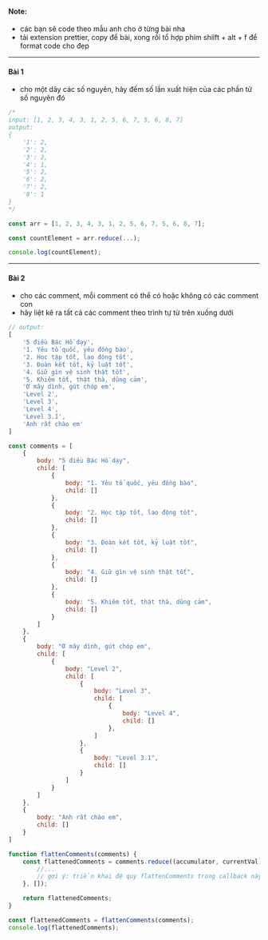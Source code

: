 #### Note:
- các bạn sẽ code theo mẫu anh cho ở từng bài nha
- tải extension prettier, copy đề bài, xong rồi tổ hợp phím shilft + alt + f để format code cho đẹp

---

#### Bài 1
- cho một dãy các số nguyên, hãy đếm số lần xuất hiện của các phần tử số nguyên đó
```js
/*
input: [1, 2, 3, 4, 3, 1, 2, 5, 6, 7, 5, 6, 8, 7]
output: 
{ 
    '1': 2, 
    '2': 2, 
    '3': 2, 
    '4': 1, 
    '5': 2, 
    '6': 2, 
    '7': 2, 
    '8': 1 
}
*/

const arr = [1, 2, 3, 4, 3, 1, 2, 5, 6, 7, 5, 6, 8, 7];

const countElement = arr.reduce(...);

console.log(countElement);
```
---

#### Bài 2
- cho các comment, mỗi comment có thể có hoặc không có các comment con
- hãy liệt kê ra tất cả các comment theo trình tự từ trên xuống dưới
```js
// output:
[
    '5 điều Bác Hồ dạy',
    '1. Yêu tổ quốc, yêu đồng bào',    
    '2. Học tập tốt, lao động tốt',    
    '3. Đoàn kết tốt, kỷ luật tốt',    
    '4. Giữ gìn vệ sinh thật tốt',     
    '5. Khiêm tốt, thật thà, dũng cảm',
    'Ơ mây dình, gút chóp em',
    'Level 2',
    'Level 3',
    'Level 4',
    'Level 3.1',
    'Anh rất chào em'
]

const comments = [
    {
        body: "5 điều Bác Hồ dạy",
        child: [
            {
                body: "1. Yêu tổ quốc, yêu đồng bào",
                child: []
            },
            {
                body: "2. Học tập tốt, lao động tốt",
                child: []
            },
            {
                body: "3. Đoàn kết tốt, kỷ luật tốt",
                child: []
            },
            {
                body: "4. Giữ gìn vệ sinh thật tốt",
                child: []
            },
            {
                body: "5. Khiêm tốt, thật thà, dũng cảm",
                child: []
            }
        ]
    },
    {
        body: "Ơ mây dình, gút chóp em",
        child: [
            {
                body: "Level 2",
                child: [
                    {
                        body: "Level 3",
                        child: [
                            {
                                body: "Level 4",
                                child: []
                            },
                        ]
                    },
                    {
                        body: "Level 3.1",
                        child: []
                    }
                ]
            }
        ]
    },
    {
        body: "Anh rất chào em",
        child: []
    }
]

function flattenComments(comments) {
    const flattenedComments = comments.reduce((accumulator, currentVal) => {
        //...
        // gợi ý: triển khai đệ quy flattenComments trong callback này
    }, []);

    return flattenedComments;
}

const flattenedComments = flattenComments(comments);
console.log(flattenedComments);
```